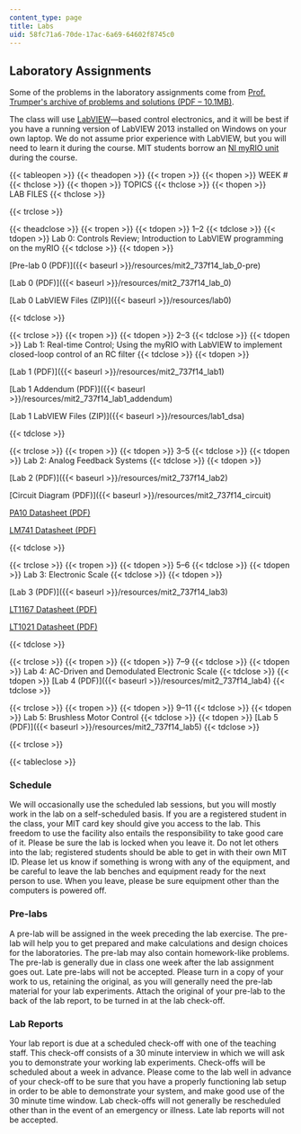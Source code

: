 ```yaml
---
content_type: page
title: Labs
uid: 58fc71a6-70de-17ac-6a69-64602f8745c0
---
```


Laboratory Assignments
----------------------

Some of the problems in the laboratory assignments come from [Prof. Trumper's archive of problems and solutions (PDF – 10.1MB)](/ans7870/2/2.14/s14/MIT2_14S14_Prob_Archive.pdf).

The class will use [LabVIEW](http://www.ni.com/labview/)—based control electronics, and it will be best if you have a running version of LabVIEW 2013 installed on Windows on your own laptop. We do not assume prior experience with LabVIEW, but you will need to learn it during the course. MIT students borrow an [NI myRIO unit](http://www.ni.com/myrio/) during the course.

{{< tableopen >}}
{{< theadopen >}}
{{< tropen >}}
{{< thopen >}}
WEEK #
{{< thclose >}}
{{< thopen >}}
TOPICS
{{< thclose >}}
{{< thopen >}}
LAB FILES
{{< thclose >}}

{{< trclose >}}

{{< theadclose >}}
{{< tropen >}}
{{< tdopen >}}
1–2
{{< tdclose >}}
{{< tdopen >}}
Lab 0: Controls Review; Introduction to LabVIEW programming on the myRIO
{{< tdclose >}}
{{< tdopen >}}


[Pre-lab 0 (PDF)]({{< baseurl >}}/resources/mit2_737f14_lab_0-pre)

[Lab 0 (PDF)]({{< baseurl >}}/resources/mit2_737f14_lab_0)

[Lab 0 LabVIEW Files (ZIP)]({{< baseurl >}}/resources/lab0)


{{< tdclose >}}

{{< trclose >}}
{{< tropen >}}
{{< tdopen >}}
2–3
{{< tdclose >}}
{{< tdopen >}}
Lab 1: Real-time Control; Using the myRIO with LabVIEW to implement closed-loop control of an RC filter
{{< tdclose >}}
{{< tdopen >}}


[Lab 1 (PDF)]({{< baseurl >}}/resources/mit2_737f14_lab1)

[Lab 1 Addendum (PDF)]({{< baseurl >}}/resources/mit2_737f14_lab1_addendum)

[Lab 1 LabVIEW Files (ZIP)]({{< baseurl >}}/resources/lab1_dsa)


{{< tdclose >}}

{{< trclose >}}
{{< tropen >}}
{{< tdopen >}}
3–5
{{< tdclose >}}
{{< tdopen >}}
Lab 2: Analog Feedback Systems
{{< tdclose >}}
{{< tdopen >}}


[Lab 2 (PDF)]({{< baseurl >}}/resources/mit2_737f14_lab2)

[Circuit Diagram (PDF)]({{< baseurl >}}/resources/mit2_737f14_circuit)

[PA10 Datasheet (PDF)](https://www.rcscomponents.kiev.ua/product/PA10A.html)

[LM741 Datasheet (PDF)](http://www.ti.com/lit/ds/symlink/lm741.pdf)


{{< tdclose >}}

{{< trclose >}}
{{< tropen >}}
{{< tdopen >}}
5–6
{{< tdclose >}}
{{< tdopen >}}
Lab 3: Electronic Scale
{{< tdclose >}}
{{< tdopen >}}


[Lab 3 (PDF)]({{< baseurl >}}/resources/mit2_737f14_lab3)

[LT1167 Datasheet (PDF)](http://cds.linear.com/docs/en/datasheet/1167fc.pdf)

[LT1021 Datasheet (PDF)](http://cds.linear.com/docs/en/datasheet/1021fc.pdf)


{{< tdclose >}}

{{< trclose >}}
{{< tropen >}}
{{< tdopen >}}
7–9
{{< tdclose >}}
{{< tdopen >}}
Lab 4: AC-Driven and Demodulated Electronic Scale
{{< tdclose >}}
{{< tdopen >}}
[Lab 4 (PDF)]({{< baseurl >}}/resources/mit2_737f14_lab4)
{{< tdclose >}}

{{< trclose >}}
{{< tropen >}}
{{< tdopen >}}
9–11
{{< tdclose >}}
{{< tdopen >}}
Lab 5: Brushless Motor Control
{{< tdclose >}}
{{< tdopen >}}
[Lab 5 (PDF)]({{< baseurl >}}/resources/mit2_737f14_lab5)
{{< tdclose >}}

{{< trclose >}}

{{< tableclose >}}

### Schedule

We will occasionally use the scheduled lab sessions, but you will mostly work in the lab on a self-scheduled basis. If you are a registered student in the class, your MIT card key should give you access to the lab. This freedom to use the facility also entails the responsibility to take good care of it. Please be sure the lab is locked when you leave it. Do not let others into the lab; registered students should be able to get in with their own MIT ID. Please let us know if something is wrong with any of the equipment, and be careful to leave the lab benches and equipment ready for the next person to use. When you leave, please be sure equipment other than the computers is powered off.

### Pre-labs

A pre-lab will be assigned in the week preceding the lab exercise. The pre-lab will help you to get prepared and make calculations and design choices for the laboratories. The pre-lab may also contain homework-like problems. The pre-lab is generally due in class one week after the lab assignment goes out. Late pre-labs will not be accepted. Please turn in a copy of your work to us, retaining the original, as you will generally need the pre-lab material for your lab experiments. Attach the original of your pre-lab to the back of the lab report, to be turned in at the lab check-off.

### Lab Reports

Your lab report is due at a scheduled check-off with one of the teaching staff. This check-off consists of a 30 minute interview in which we will ask you to demonstrate your working lab experiments. Check-offs will be scheduled about a week in advance. Please come to the lab well in advance of your check-off to be sure that you have a properly functioning lab setup in order to be able to demonstrate your system, and make good use of the 30 minute time window. Lab check-offs will not generally be rescheduled other than in the event of an emergency or illness. Late lab reports will not be accepted.